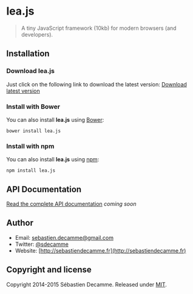 # lea.js
> A tiny JavaScript framework (10kb) for modern browsers (and developers).


## Installation

### Download lea.js

Just click on the following link to download the latest version:
<a href="https://raw.githubusercontent.com/Shakup/lea.js/master/dist/lea.js" title="Download latest version" download>Download latest version</a>

### Install with Bower

You can also install **lea.js** using [Bower](http://bower.io):

```
bower install lea.js
```


### Install with npm

You can also install **lea.js** using [npm](https://www.npmjs.com/):

```
npm install lea.js
```


## API Documentation

[Read the complete API documentation](http://doc.leajs.net) _coming soon_

## Author

* Email: [sebastien.decamme@gmail.com](mailto:sebastien.decamme@gmail.com)
* Twitter: [@sdecamme](https://twitter.com/sdecamme)
* Website: [http://sebastiendecamme.fr](http://sebastiendecamme.fr)


## Copyright and license

Copyright 2014-2015 Sébastien Decamme. Released under [MIT](http://opensource.org/licenses/MIT).